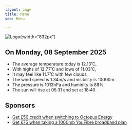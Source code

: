 ```yaml
---
layout: page
title: Menu
seo: Menu

---
```


![Logo](/images/logo.jpg){:width="832px"}

<!-- weather_marker starts -->
## On Monday, 08 September 2025

- The average temperature today is 12.13˚C,
- With highs of 12.77˚C and lows of 11.03˚C,
- It may feel like 11.7˚C with few clouds
- The wind speed is 1.34m/s and visibility is 10000m
- The pressure is 1013hPa and humidity is 88%
- The sun will rise at 05:31 and set at 18:40

<!-- weather_marker ends -->

## Sponsors

- [Get £50 credit when switching to Octopus Energy](https://bit.ly/3oD1nnS)
- [Get £75 when taking a 1000mb YouFibre broadband plan](https://aklam.io/91zWhU?)
